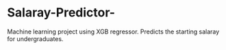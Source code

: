 # Salaray-Predictor-

Machine learning project using XGB regressor. Predicts the starting salaray for undergraduates.
